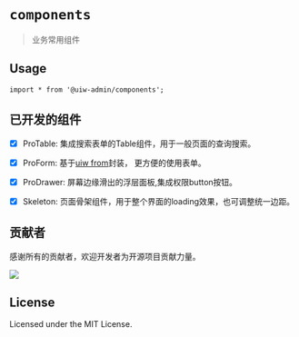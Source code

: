 # `components`

> 业务常用组件

## Usage

```
import * from '@uiw-admin/components';
```

## 已开发的组件

- [x] ProTable: 集成搜索表单的Table组件，用于一般页面的查询搜索。
- [x] ProForm: 基于[uiw from](https://uiwjs.github.io/#/components/form)封装， 更方便的使用表单。
- [x] ProDrawer: 屏幕边缘滑出的浮层面板,集成权限button按钮。
- [x] Skeleton: 页面骨架组件，用于整个界面的loading效果，也可调整统一边距。




## 贡献者

感谢所有的贡献者，欢迎开发者为开源项目贡献力量。

<a href="https://github.com/uiwjs/uiw-admin/graphs/contributors">
  <img src="https://uiwjs.github.io/uiw-admin/CONTRIBUTORS.svg" />
</a>

## License

Licensed under the MIT License.